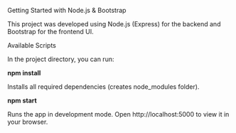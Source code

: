 Getting Started with Node.js & Bootstrap

This project was developed using Node.js (Express) for the backend and Bootstrap for the frontend UI.

Available Scripts

In the project directory, you can run:

**npm install**

Installs all required dependencies (creates node_modules folder).

**npm start**

Runs the app in development mode.
Open http://localhost:5000
 to view it in your browser.
